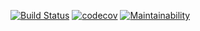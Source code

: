[![Build Status](https://www.travis-ci.com/mvaradi/random-problems.svg?branch=main)](https://www.travis-ci.com/mvaradi/random-problems)
[![codecov](https://codecov.io/gh/mvaradi/random-problems/branch/main/graph/badge.svg?token=EQGTUBOV27)](https://codecov.io/gh/mvaradi/random-problems)
[![Maintainability](https://api.codeclimate.com/v1/badges/7784e65b04149e3ba3dd/maintainability)](https://codeclimate.com/github/mvaradi/random-problems/maintainability)
